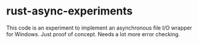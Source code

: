 # rust-async-experiments

This code is an experiment to implement an asynchronous file I/O wrapper for Windows. Just proof of concept. Needs a lot more error checking.